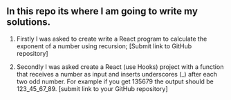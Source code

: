 ## In this repo its where I am going to write my solutions.

1. Firstly I was asked to create write a React program to calculate the exponent of a number using recursion; [Submit link to GitHub repository]

2. Secondly I was asked create a React (use Hooks) project with a function that receives a number as input and inserts underscores (\_) after each two odd number. For example if you get 135679 the output should be 123_45_67_89. [submit link to your GitHub repository]
